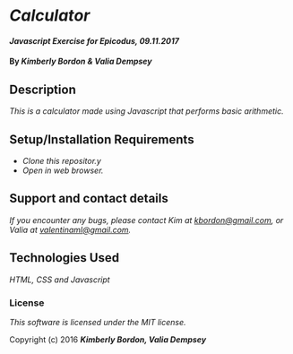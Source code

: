 # _Calculator_

#### _Javascript Exercise for Epicodus, 09.11.2017_

#### By _**Kimberly Bordon & Valia Dempsey**_

## Description

_This is a calculator made using Javascript that performs basic arithmetic._

## Setup/Installation Requirements

* _Clone this repositor.y_
* _Open in web browser._

## Support and contact details

_If you encounter any bugs, please contact Kim at kbordon@gmail.com, or Valia at valentinaml@gmail.com._

## Technologies Used

_HTML, CSS and Javascript_

### License

*This software is licensed under the MIT license.*

Copyright (c) 2016 **_Kimberly Bordon, Valia Dempsey_**
